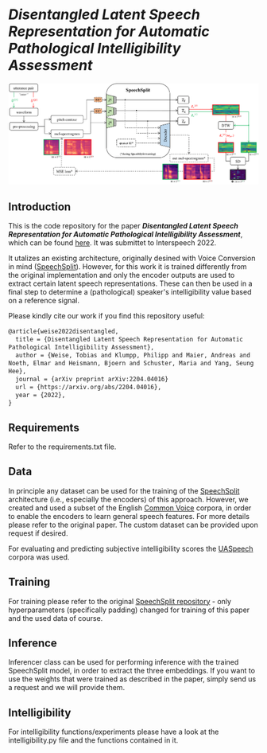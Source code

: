 # ***Disentangled Latent Speech Representation for Automatic Pathological Intelligibility Assessment***

![Here should be an image visible.](schematic_digital_v2.png)

## **Introduction**

This is the code repository for the paper ***Disentangled Latent Speech Representation for Automatic Pathological
Intelligibility Assessment***, which can be found [here](https://arxiv.org/abs/2204.04016). It was submittet to Interspeech 2022.

It utalizes an existing architecture, originally desined with Voice Conversion in mind ([SpeechSplit](https://arxiv.org/abs/2004.11284)). However, for this work it is trained differently from the original implementation and only the encoder outputs are used to extract certain latent speech representations. These can then be used in a final step to determine a (pathological) speaker's intelligibility value based on a reference signal.

Please kindly cite our work if you find this repository useful:

```
@article{weise2022disentangled,
  title = {Disentangled Latent Speech Representation for Automatic Pathological Intelligibility Assessment},
  author = {Weise, Tobias and Klumpp, Philipp and Maier, Andreas and Noeth, Elmar and Heismann, Bjoern and Schuster, Maria and Yang, Seung Hee},
  journal = {arXiv preprint arXiv:2204.04016}
  url = {https://arxiv.org/abs/2204.04016},
  year = {2022},
}
```

## **Requirements**
Refer to the requirements.txt file.

## **Data**

In principle any dataset can be used for the training of the [SpeechSplit](https://arxiv.org/abs/2004.11284) architecture (i.e., especially the encoders) of this approach. However, we created and used a subset of the English [Common Voice](https://commonvoice.mozilla.org/en) corpora, in order to enable the encoders to learn general speech features. For more details please refer to the original paper. The custom dataset can be provided upon request if desired. 

For evaluating and predicting subjective intelligibility scores the [UASpeech](http://www.isle.illinois.edu/sst/data/UASpeech/) corpora was used. 

## **Training**
For training please refer to the original [SpeechSplit repository](https://github.com/auspicious3000/SpeechSplit) - only hyperparameters (specifically padding) changed for training of this paper and the used data of course.

## **Inference**

Inferencer class can be used for performing inference with the trained SpeechSplit model, in order to extract the three embeddings. If you want to use the weights that were trained as described in the paper, simply send us a request and we will provide them. 

## **Intelligibility**

For intelligibility functions/experiments please have a look at the intelligibility.py file and the functions contained in it.
